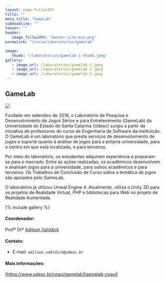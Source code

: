 ```yaml
---
layout: page-fullwidth
title: ""
meta_title: "GameLab"
subheadline: ""
teaser: ""
header:
   image_fullwidth: "banner-site-eso.png"
permalink: "/curso/laboratorios/gamelab"

image:
   thumb: "/laboratorios/gamelab-1-thumb.jpeg"
gallery: 
   - image_url: /laboratorios/gamelab-1.jpeg
   - image_url: /laboratorios/gamelab-2.jpeg
   - image_url: /laboratorios/gamelab-3.jpeg
---
```


## **GameLab**

<img class="img-responsive" src="{{site.urlimg}}/laboratorios/logo-gamelab.jpg"/>

Fundado em setembro de 2018, o Laboratório de Pesquisa e Desenvolvimento de Jogos Sérios e para Entretenimento (GameLab) da Universidade do Estado de Santa Catarina (Udesc) surgiu a partir da iniciativa de professores do curso de Engenharia de Software da instituição. O GameLab é um laboratório que presta serviços de desenvolvimento de jogos e suporte quanto à análise de jogos para a própria universidade, para o centro em que está localizado, e para terceiros.

Por meio do laboratório, os estudantes adquirem experiência e preparam-se para o mercado. Entre as ações realizadas, os acadêmicos desenvolvem e analisam jogos para a universidade, para outros acadêmicos e para terceiros. Os Trabalhos de Conclusão de Curso sobre a temática de jogos são apoiados pelo GameLab.

O laboratório já utilizou Unreal Engine 4. Atualmente, utiliza o Unity 3D para os projetos de Realidade Virtual, PHP e bibliotecas para Web no projeto de Realidade Aumentada.

{% include gallery %}

#### Coordenador:
Profº Drº [Adilson Vahldick][av]

#### Contato:
- E-mail: `adilson.vahldick@udesc.br`

#### Mais informações:
[https://www.udesc.br/ceavi/gamelab][gamelab-ceavi]

[av]: https://buscatextual.cnpq.br/buscatextual/visualizacv.do?metodo=apresentar&id=K4711690P0
[gamelab-ceavi]: https://www.udesc.br/ceavi/gamelab
